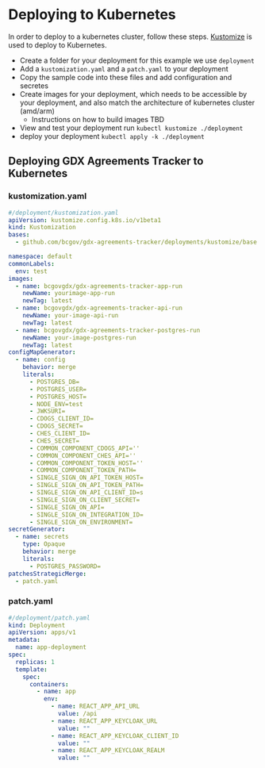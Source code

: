 # Deploying to Kubernetes

In order to deploy to a kubernetes cluster, follow these steps.  [Kustomize](https://kustomize.io/) is used to deploy to Kubernetes.
- Create a folder for your deployment for this example we use `deployment`
- Add a `kustomization.yaml` and a `patch.yaml` to your deployment
- Copy the sample code into these files and add configuration and secretes
- Create images for your deployment, which needs to be accessible by your deployment, and also match the architecture of kubernetes cluster (amd/arm)
  - Instructions on how to build images TBD
- View and test your deployment run `kubectl kustomize ./deployment`
- deploy your deployment `kubectl apply -k ./deployment`

## Deploying GDX Agreements Tracker to Kubernetes
### kustomization.yaml
```yaml
#/deployment/kustomization.yaml
apiVersion: kustomize.config.k8s.io/v1beta1
kind: Kustomization
bases:
  - github.com/bcgov/gdx-agreements-tracker/deployments/kustomize/base

namespace: default
commonLabels:
  env: test
images:
  - name: bcgovgdx/gdx-agreements-tracker-app-run
    newName: yourimage-app-run
    newTag: latest
  - name: bcgovgdx/gdx-agreements-tracker-api-run
    newName: your-image-api-run
    newTag: latest
  - name: bcgovgdx/gdx-agreements-tracker-postgres-run
    newName: your-image-postgres-run
    newTag: latest
configMapGenerator:
  - name: config
    behavior: merge
    literals:
      - POSTGRES_DB=
      - POSTGRES_USER=
      - POSTGRES_HOST=
      - NODE_ENV=test
      - JWKSURI=
      - CDOGS_CLIENT_ID=
      - CDOGS_SECRET=
      - CHES_CLIENT_ID=
      - CHES_SECRET=
      - COMMON_COMPONENT_CDOGS_API=''
      - COMMON_COMPONENT_CHES_API=''
      - COMMON_COMPONENT_TOKEN_HOST=''
      - COMMON_COMPONENT_TOKEN_PATH=
      - SINGLE_SIGN_ON_API_TOKEN_HOST=
      - SINGLE_SIGN_ON_API_TOKEN_PATH=
      - SINGLE_SIGN_ON_API_CLIENT_ID=s
      - SINGLE_SIGN_ON_CLIENT_SECRET=
      - SINGLE_SIGN_ON_API=
      - SINGLE_SIGN_ON_INTEGRATION_ID=
      - SINGLE_SIGN_ON_ENVIRONMENT=
secretGenerator:
  - name: secrets
    type: Opaque
    behavior: merge
    literals:
      - POSTGRES_PASSWORD=
patchesStrategicMerge:
  - patch.yaml
```
### patch.yaml
```yaml
#/deployment/patch.yaml
kind: Deployment
apiVersion: apps/v1
metadata:
  name: app-deployment
spec:
  replicas: 1
  template:
    spec:
      containers:
        - name: app
          env:
            - name: REACT_APP_API_URL
              value: /api
            - name: REACT_APP_KEYCLOAK_URL
              value: ""
            - name: REACT_APP_KEYCLOAK_CLIENT_ID
              value: ""
            - name: REACT_APP_KEYCLOAK_REALM
              value: ""
```
